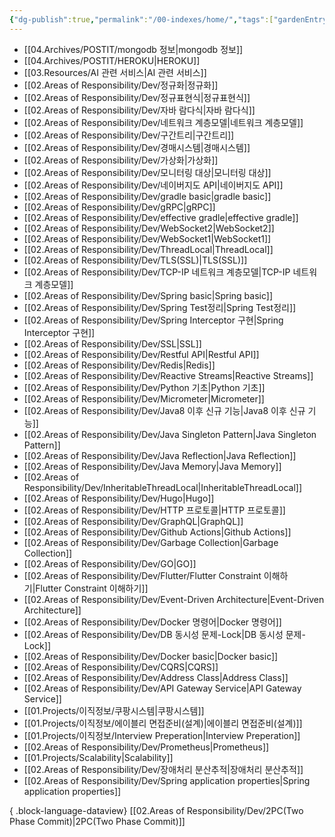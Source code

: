 ```yaml
---
{"dg-publish":true,"permalink":"/00-indexes/home/","tags":["gardenEntry"]}
---
```


- [[04.Archives/POSTIT/mongodb 정보\|mongodb 정보]]
- [[04.Archives/POSTIT/HEROKU\|HEROKU]]
- [[03.Resources/AI 관련 서비스\|AI 관련 서비스]]
- [[02.Areas of Responsibility/Dev/정규화\|정규화]]
- [[02.Areas of Responsibility/Dev/정규표현식\|정규표현식]]
- [[02.Areas of Responsibility/Dev/자바 람다식\|자바 람다식]]
- [[02.Areas of Responsibility/Dev/네트워크 계층모델\|네트워크 계층모델]]
- [[02.Areas of Responsibility/Dev/구간트리\|구간트리]]
- [[02.Areas of Responsibility/Dev/경매시스템\|경매시스템]]
- [[02.Areas of Responsibility/Dev/가상화\|가상화]]
- [[02.Areas of Responsibility/Dev/모니터링 대상\|모니터링 대상]]
- [[02.Areas of Responsibility/Dev/네이버지도 API\|네이버지도 API]]
- [[02.Areas of Responsibility/Dev/gradle basic\|gradle basic]]
- [[02.Areas of Responsibility/Dev/gRPC\|gRPC]]
- [[02.Areas of Responsibility/Dev/effective gradle\|effective gradle]]
- [[02.Areas of Responsibility/Dev/WebSocket2\|WebSocket2]]
- [[02.Areas of Responsibility/Dev/WebSocket1\|WebSocket1]]
- [[02.Areas of Responsibility/Dev/ThreadLocal\|ThreadLocal]]
- [[02.Areas of Responsibility/Dev/TLS(SSL)\|TLS(SSL)]]
- [[02.Areas of Responsibility/Dev/TCP-IP 네트워크 계층모델\|TCP-IP 네트워크 계층모델]]
- [[02.Areas of Responsibility/Dev/Spring basic\|Spring basic]]
- [[02.Areas of Responsibility/Dev/Spring Test정리\|Spring Test정리]]
- [[02.Areas of Responsibility/Dev/Spring Interceptor 구현\|Spring Interceptor 구현]]
- [[02.Areas of Responsibility/Dev/SSL\|SSL]]
- [[02.Areas of Responsibility/Dev/Restful API\|Restful API]]
- [[02.Areas of Responsibility/Dev/Redis\|Redis]]
- [[02.Areas of Responsibility/Dev/Reactive Streams\|Reactive Streams]]
- [[02.Areas of Responsibility/Dev/Python 기초\|Python 기초]]
- [[02.Areas of Responsibility/Dev/Micrometer\|Micrometer]]
- [[02.Areas of Responsibility/Dev/Java8 이후 신규 기능\|Java8 이후 신규 기능]]
- [[02.Areas of Responsibility/Dev/Java Singleton Pattern\|Java Singleton Pattern]]
- [[02.Areas of Responsibility/Dev/Java Reflection\|Java Reflection]]
- [[02.Areas of Responsibility/Dev/Java Memory\|Java Memory]]
- [[02.Areas of Responsibility/Dev/InheritableThreadLocal\|InheritableThreadLocal]]
- [[02.Areas of Responsibility/Dev/Hugo\|Hugo]]
- [[02.Areas of Responsibility/Dev/HTTP 프로토콜\|HTTP 프로토콜]]
- [[02.Areas of Responsibility/Dev/GraphQL\|GraphQL]]
- [[02.Areas of Responsibility/Dev/Github Actions\|Github Actions]]
- [[02.Areas of Responsibility/Dev/Garbage Collection\|Garbage Collection]]
- [[02.Areas of Responsibility/Dev/GO\|GO]]
- [[02.Areas of Responsibility/Dev/Flutter/Flutter Constraint 이해하기\|Flutter Constraint 이해하기]]
- [[02.Areas of Responsibility/Dev/Event-Driven Architecture\|Event-Driven Architecture]]
- [[02.Areas of Responsibility/Dev/Docker 명령어\|Docker 명령어]]
- [[02.Areas of Responsibility/Dev/DB 동시성 문제-Lock\|DB 동시성 문제-Lock]]
- [[02.Areas of Responsibility/Dev/Docker basic\|Docker basic]]
- [[02.Areas of Responsibility/Dev/CQRS\|CQRS]]
- [[02.Areas of Responsibility/Dev/Address Class\|Address Class]]
- [[02.Areas of Responsibility/Dev/API Gateway Service\|API Gateway Service]]
- [[01.Projects/이직정보/쿠팡시스템\|쿠팡시스템]]
- [[01.Projects/이직정보/에이블리 면접준비(설계)\|에이블리 면접준비(설계)]]
- [[01.Projects/이직정보/Interview Preperation\|Interview Preperation]]
- [[02.Areas of Responsibility/Dev/Prometheus\|Prometheus]]
- [[01.Projects/Scalability\|Scalability]]
- [[02.Areas of Responsibility/Dev/장애처리 분산추적\|장애처리 분산추적]]
- [[02.Areas of Responsibility/Dev/Spring application properties\|Spring application properties]]

{ .block-language-dataview}
[[02.Areas of Responsibility/Dev/2PC(Two Phase Commit)\|2PC(Two Phase Commit)]]